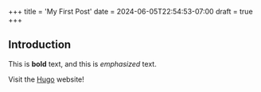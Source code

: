 +++
title = 'My First Post'
date = 2024-06-05T22:54:53-07:00
draft = true
+++

## Introduction

This is **bold** text, and this is *emphasized* text.

Visit the [Hugo](https://gohugo.io) website!
